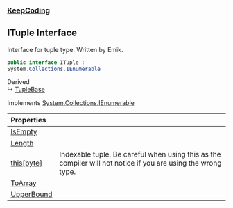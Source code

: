 ### [KeepCoding](KeepCoding.md 'KeepCoding')
## ITuple Interface
Interface for tuple type. Written by Emik.  
```csharp
public interface ITuple :
System.Collections.IEnumerable
```

Derived  
&#8627; [TupleBase](KeepCoding_TupleBase.md 'KeepCoding.TupleBase')  

Implements [System.Collections.IEnumerable](https://docs.microsoft.com/en-us/dotnet/api/System.Collections.IEnumerable 'System.Collections.IEnumerable')  

| Properties | |
| :--- | :--- |
| [IsEmpty](KeepCoding_ITuple_IsEmpty.md 'KeepCoding.ITuple.IsEmpty') |  |
| [Length](KeepCoding_ITuple_Length.md 'KeepCoding.ITuple.Length') |  |
| [this[byte]](KeepCoding_ITuple_this_byte_.md 'KeepCoding.ITuple.this[byte]') | Indexable tuple. Be careful when using this as the compiler will not notice if you are using the wrong type.<br/> |
| [ToArray](KeepCoding_ITuple_ToArray.md 'KeepCoding.ITuple.ToArray') |  |
| [UpperBound](KeepCoding_ITuple_UpperBound.md 'KeepCoding.ITuple.UpperBound') |  |
